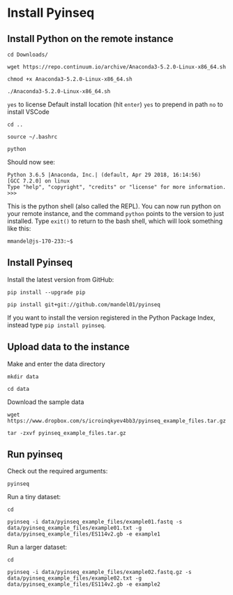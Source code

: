 # Install Pyinseq

## Install Python on the remote instance

```
cd Downloads/

wget https://repo.continuum.io/archive/Anaconda3-5.2.0-Linux-x86_64.sh

chmod +x Anaconda3-5.2.0-Linux-x86_64.sh

./Anaconda3-5.2.0-Linux-x86_64.sh
```
`yes` to license
Default install location (hit `enter`)
`yes` to prepend in path
`no` to install VSCode

```
cd ..

source ~/.bashrc

python
```

Should now see:

```
Python 3.6.5 |Anaconda, Inc.| (default, Apr 29 2018, 16:14:56)
[GCC 7.2.0] on linux
Type "help", "copyright", "credits" or "license" for more information.
>>>
```

This is the python shell (also called the REPL).
You can now run python on your remote instance, and the command `python` points to the version to just installed.
Type `exit()` to return to the bash shell, which will look something like this:

```
mmandel@js-170-233:~$
```


## Install Pyinseq

Install the latest version from GitHub:

```
pip install --upgrade pip

pip install git+git://github.com/mandel01/pyinseq
```

If you want to install the version registered in the Python Package Index, instead type `pip install pyinseq`.


## Upload data to the instance

Make and enter the data directory

```
mkdir data

cd data
```

Download the sample data

```
wget https://www.dropbox.com/s/icroinqkyev4bb3/pyinseq_example_files.tar.gz

tar -zxvf pyinseq_example_files.tar.gz
```

## Run pyinseq

Check out the required arguments:

```
pyinseq
```


Run a tiny dataset:

```
cd

pyinseq -i data/pyinseq_example_files/example01.fastq -s data/pyinseq_example_files/example01.txt -g data/pyinseq_example_files/ES114v2.gb -e example1
```


Run a larger dataset:

```
cd

pyinseq -i data/pyinseq_example_files/example02.fastq.gz -s data/pyinseq_example_files/example02.txt -g data/pyinseq_example_files/ES114v2.gb -e example2

```